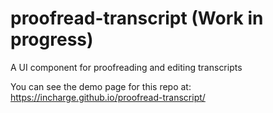 # proofread-transcript (Work in progress)
A UI component for proofreading and editing transcripts

You can see the demo page for this repo at:
https://incharge.github.io/proofread-transcript/

